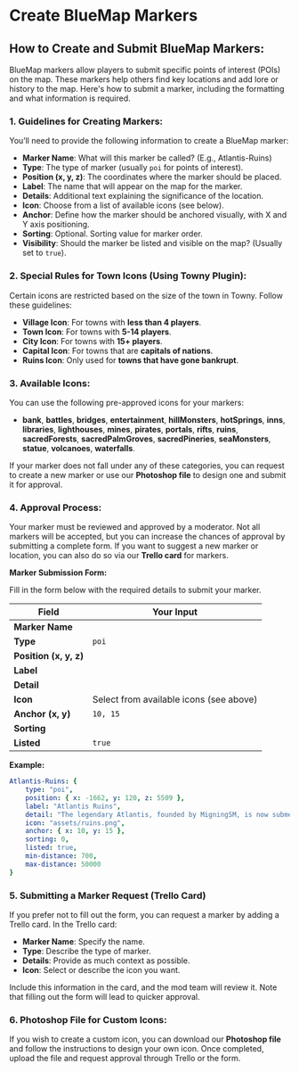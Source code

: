 # Create BlueMap Markers

## **How to Create and Submit BlueMap Markers:**

BlueMap markers allow players to submit specific points of interest (POIs) on the map. These markers help others find key locations and add lore or history to the map. Here's how to submit a marker, including the formatting and what information is required.

### **1. Guidelines for Creating Markers:**

You’ll need to provide the following information to create a BlueMap marker:

* **Marker Name**: What will this marker be called? (E.g., Atlantis-Ruins)
* **Type**: The type of marker (usually `poi` for points of interest).
* **Position (x, y, z)**: The coordinates where the marker should be placed.
* **Label**: The name that will appear on the map for the marker.
* **Details**: Additional text explaining the significance of the location.
* **Icon**: Choose from a list of available icons (see below).
* **Anchor**: Define how the marker should be anchored visually, with X and Y axis positioning.
* **Sorting**: Optional. Sorting value for marker order.
* **Visibility**: Should the marker be listed and visible on the map? (Usually set to `true`).

### **2. Special Rules for Town Icons (Using Towny Plugin):**

Certain icons are restricted based on the size of the town in Towny. Follow these guidelines:

* **Village Icon**: For towns with **less than 4 players**.
* **Town Icon**: For towns with **5-14 players**.
* **City Icon**: For towns with **15+ players**.
* **Capital Icon**: For towns that are **capitals of nations**.
* **Ruins Icon**: Only used for **towns that have gone bankrupt**.

### **3. Available Icons:**

You can use the following pre-approved icons for your markers:

* **bank**, **battles**, **bridges**, **entertainment**, **hillMonsters**, **hotSprings**, **inns**, **libraries**, **lighthouses**, **mines**, **pirates**, **portals**, **rifts**, **ruins**, **sacredForests**, **sacredPalmGroves**, **sacredPineries**, **seaMonsters**, **statue**, **volcanoes**, **waterfalls**.

If your marker does not fall under any of these categories, you can request to create a new marker or use our **Photoshop file** to design one and submit it for approval.

### **4. Approval Process:**

Your marker must be reviewed and approved by a moderator. Not all markers will be accepted, but you can increase the chances of approval by submitting a complete form. If you want to suggest a new marker or location, you can also do so via our **Trello card** for markers.

**Marker Submission Form:**

Fill in the form below with the required details to submit your marker.

| **Field**              | **Your Input**                          |
| ---------------------- | --------------------------------------- |
| **Marker Name**        |                                         |
| **Type**               | `poi`                                   |
| **Position (x, y, z)** |                                         |
| **Label**              |                                         |
| **Detail**             |                                         |
| **Icon**               | Select from available icons (see above) |
| **Anchor (x, y)**      | `10, 15`                                |
| **Sorting**            |                                         |
| **Listed**             | `true`                                  |

**Example:**

```yaml
Atlantis-Ruins: {
    type: "poi",
    position: { x: -1662, y: 120, z: 5509 },
    label: "Atlantis Ruins",
    detail: "The legendary Atlantis, founded by MigningSM, is now submerged once more. Created on 2023-09-21 15:52:58.",
    icon: "assets/ruins.png",
    anchor: { x: 10, y: 15 },
    sorting: 0,
    listed: true,
    min-distance: 700,
    max-distance: 50000
}
```

### **5. Submitting a Marker Request (Trello Card)**

If you prefer not to fill out the form, you can request a marker by adding a Trello card. In the Trello card:

* **Marker Name**: Specify the name.
* **Type**: Describe the type of marker.
* **Details**: Provide as much context as possible.
* **Icon**: Select or describe the icon you want.

Include this information in the card, and the mod team will review it. Note that filling out the form will lead to quicker approval.

### **6. Photoshop File for Custom Icons:**

If you wish to create a custom icon, you can download our **Photoshop file** and follow the instructions to design your own icon. Once completed, upload the file and request approval through Trello or the form.
